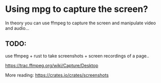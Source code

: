# Using mpg to capture the screen?
 
In theory you can use ffmpeg to capture the screen and manipulate video and audio...

## TODO: 
use ffmpeg + rust to take screenshots + screen recordings of a page..

https://trac.ffmpeg.org/wiki/Capture/Desktop


More reading:
https://crates.io/crates/screenshots

